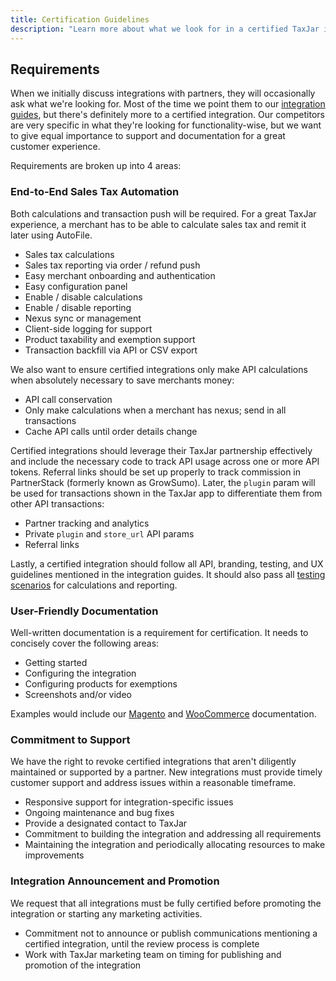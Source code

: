 ```yaml
---
title: Certification Guidelines
description: "Learn more about what we look for in a certified TaxJar integration."
---
```


## Requirements

When we initially discuss integrations with partners, they will occasionally ask what we're looking for. Most of the time we point them to our [integration guides](https://developers.taxjar.com/integrations/), but there's definitely more to a certified integration. Our competitors are very specific in what they're looking for functionality-wise, but we want to give equal importance to support and documentation for a great customer experience.

Requirements are broken up into 4 areas:

### End-to-End Sales Tax Automation

Both calculations and transaction push will be required. For a great TaxJar experience, a merchant has to be able to calculate sales tax and remit it later using AutoFile.

- Sales tax calculations
- Sales tax reporting via order / refund push
- Easy merchant onboarding and authentication
- Easy configuration panel
 - Enable / disable calculations
 - Enable / disable reporting
 - Nexus sync or management
 - Client-side logging for support
- Product taxability and exemption support
- Transaction backfill via API or CSV export

We also want to ensure certified integrations only make API calculations when absolutely necessary to save merchants money:

- API call conservation
 - Only make calculations when a merchant has nexus; send in all transactions
 - Cache API calls until order details change

Certified integrations should leverage their TaxJar partnership effectively and include the necessary code to track API usage across one or more API tokens. Referral links should be set up properly to track commission in PartnerStack (formerly known as GrowSumo). Later, the `plugin` param will be used for transactions shown in the TaxJar app to differentiate them from other API transactions:

- Partner tracking and analytics
 - Private `plugin` and `store_url` API params
 - Referral links

Lastly, a certified integration should follow all API, branding, testing, and UX guidelines mentioned in the integration guides. It should also pass all [testing scenarios](https://developers.taxjar.com/integrations/testing/) for calculations and reporting.

### User-Friendly Documentation

Well-written documentation is a requirement for certification. It needs to concisely cover the following areas:

- Getting started
- Configuring the integration
- Configuring products for exemptions
- Screenshots and/or video

Examples would include our [Magento](https://www.taxjar.com/guides/integrations/magento2/) and [WooCommerce](https://docs.woocommerce.com/document/taxjar/) documentation.

### Commitment to Support

We have the right to revoke certified integrations that aren't diligently maintained or supported by a partner. New integrations must provide timely customer support and address issues within a reasonable timeframe.

- Responsive support for integration-specific issues
- Ongoing maintenance and bug fixes
- Provide a designated contact to TaxJar
- Commitment to building the integration and addressing all requirements
- Maintaining the integration and periodically allocating resources to make improvements

### Integration Announcement and Promotion

We request that all integrations must be fully certified before promoting the integration or starting any marketing activities.

- Commitment not to announce or publish communications mentioning a certified integration, until the review process is complete
- Work with TaxJar marketing team on timing for publishing and promotion of the integration
